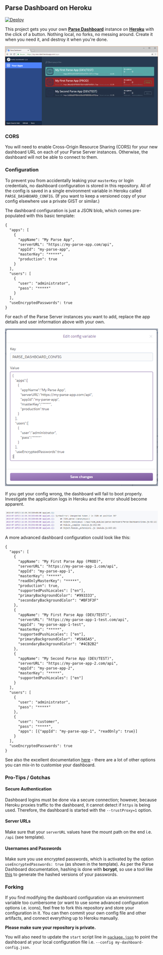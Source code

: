 ## Parse Dashboard on Heroku

[![Deploy](https://www.herokucdn.com/deploy/button.svg)](https://heroku.com/deploy)

This project gets you your own **[Parse Dashboard](https://github.com/parse-community/parse-dashboard)** instance on **[Heroku](https://heroku.com)** with the click of a button. Nothing local, no forks, no messing around. Create it when you need it, and destroy it when you're done.

![Parse Dashboard](images/dash-on-heroku.png)

### CORS

You will need to enable Cross-Origin Resource Sharing (CORS) for your new dashboard URL on each of your Parse Server instances. Otherwise, the dashboard will not be able to connect to them.

### Configuration

To prevent you from accidentally leaking your `masterKey` or login credentials, no dashboard configuration is stored in this repository. All of the config is saved in a single environment variable in Heroku called `PARSE_DASHBOARD_CONFIG`. (If you want to keep a versioned copy of your config elsewhere use a private GIST or similar.)

The dashboard configuration is just a JSON blob, which comes pre-populated with this basic template:

    {
      "apps": [
        {
          "appName": "My Parse App",
          "serverURL": "https://my-parse-app.com/api",
          "appId": "my-parse-app",
          "masterKey": "*****",
          "production": true
        }
      ],
      "users": [
        {
          "user": "administrator",
          "pass": "*****"
        }
      ],
      "useEncryptedPasswords": true
    }

For each of the Parse Server instances you want to add, replace the app details and user information above with your own.

![Editing environment variable in Heroku](images/editing-env-var-json.png)

If you get your config wrong, the dashboard will fail to boot properly. Investigate the application logs in Heroku and the error should become apparent.

![Invalid JSON dashboard configuration - boot fails](images/invalid-json.png)

A more advanced dashboard configuration could look like this:

    {
      "apps": [
        {
          "appName": "My First Parse App (PROD)",
          "serverURL": "https://my-parse-app-1.com/api",
          "appId": "my-parse-app-1",
          "masterKey": "*****",
          "readOnlyMasterKey": "*****",
          "production": true,
          "supportedPushLocales": ["en"],
          "primaryBackgroundColor": "#993333",
          "secondaryBackgroundColor": "#BF3F3F"
        },
        {
          "appName": "My First Parse App (DEV/TEST)",
          "serverURL": "https://my-parse-app-1-test.com/api",
          "appId": "my-parse-app-1-test",
          "masterKey": "*****",
          "supportedPushLocales": ["en"],
          "primaryBackgroundColor": "#59A5A5",
          "secondaryBackgroundColor": "#4CB2B2"
        },
        {
          "appName": "My Second Parse App (DEV/TEST)",
          "serverURL": "https://my-parse-app-2.com/api",
          "appId": "my-parse-app-2",
          "masterKey": "*****",
          "supportedPushLocales": ["en"]
        }
      ],
      "users": [
        {
          "user": "administrator",
          "pass": "*****"
        },
        {
          "user": "customer",
          "pass": "*****",
          "apps": [{"appId": "my-parse-app-1", "readOnly": true}]
        }
      ],
      "useEncryptedPasswords": true
    }

See also the excellent documentation [here](https://github.com/parse-community/parse-dashboard/blob/master/README.md) - there are a lot of other options you can mix-in to customise your dashboard.

### Pro-Tips / Gotchas

#### Secure Authentication

Dashboard logins must be done via a secure connection; however, because Heroku proxies traffic to the dashboard, it cannot detect if `https` is being used. Therefore, the dashboard is started with the `--trustProxy=1` option.

#### Server URLs

Make sure that your `serverURL` values have the mount path on the end i.e. `/api` (see template).

#### Usernames and Passwords

Make sure you use encrypted passwords, which is activated by the option `useEncryptedPasswords: true` (as shown in the template). As per the Parse Dashboard documentation, hashing is done with **bcrypt**, so use a tool like [this](https://www.bcrypt-generator.com) to generate the hashed versions of your passwords.

### Forking

If you find modifying the dashboard configuration via an environment variable too cumbersome (or want to use some advanced configuration options i.e. icons), feel free to fork this repository and store your configuration in it. You can then commit your own config file and other artifacts, and connect everything up to Heroku manually.

**Please make sure your repository is private.**

You will also need to update the `start` script line in [`package.json`](./package.json) to point the dashboard at your local configuration file i.e. `--config my-dashboard-config.json`.

